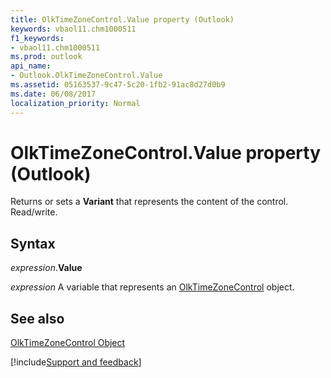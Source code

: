 ```yaml
---
title: OlkTimeZoneControl.Value property (Outlook)
keywords: vbaol11.chm1000511
f1_keywords:
- vbaol11.chm1000511
ms.prod: outlook
api_name:
- Outlook.OlkTimeZoneControl.Value
ms.assetid: 05163537-9c47-5c20-1fb2-91ac8d27d0b9
ms.date: 06/08/2017
localization_priority: Normal
---
```



# OlkTimeZoneControl.Value property (Outlook)

Returns or sets a  **Variant** that represents the content of the control. Read/write.


## Syntax

_expression_.**Value**

_expression_ A variable that represents an [OlkTimeZoneControl](Outlook.OlkTimeZoneControl.md) object.


## See also


[OlkTimeZoneControl Object](Outlook.OlkTimeZoneControl.md)

[!include[Support and feedback](~/includes/feedback-boilerplate.md)]